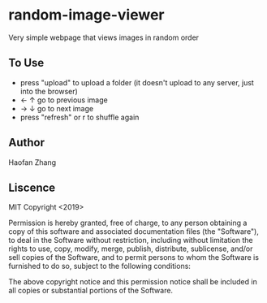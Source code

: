 # random-image-viewer
Very simple webpage that views images in random order

## To Use
* press "upload" to upload a folder (it doesn't upload to any server, just into the browser)
* ← ↑ go to previous image
* → ↓ go to next image
* press "refresh" or r to shuffle again

## Author
Haofan Zhang

## Liscence
MIT
Copyright <2019> <Haofan Zhang>
  
Permission is hereby granted, free of charge, to any person obtaining a copy of this software and associated documentation files (the "Software"), to deal in the Software without restriction, including without limitation the rights to use, copy, modify, merge, publish, distribute, sublicense, and/or sell copies of the Software, and to permit persons to whom the Software is furnished to do so, subject to the following conditions:

The above copyright notice and this permission notice shall be included in all copies or substantial portions of the Software.
